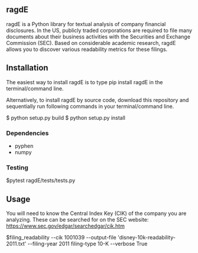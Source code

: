 ## ragdE

ragdE is a Python library for textual analysis of company financial disclosures. In the US, publicly traded corporations are required to file many documents about their business activities with the Securities and Exchange Commission (SEC). Based on considerable academic research, ragdE allows you to discover various readability metrics for these filings.

## Installation

The easiest way to install ragdE is to type pip install ragdE in the terminal/command line.

Alternatively, to install ragdE by source code, download this repository and sequentially run following commands in your terminal/command line.

$ python setup.py build
$ python setup.py install

### Dependencies

* pyphen
* numpy

### Testing

$pytest ragdE/tests/tests.py

## Usage
You will need to know the Central Index Key (CIK) of the company you are analyzing. These can be searched for on the SEC website: https://www.sec.gov/edgar/searchedgar/cik.htm

$filing_readability --cik 1001039 --output-file 'disney-10k-readability-2011.txt' --filing-year 2011 filing-type 10-K --verbose True